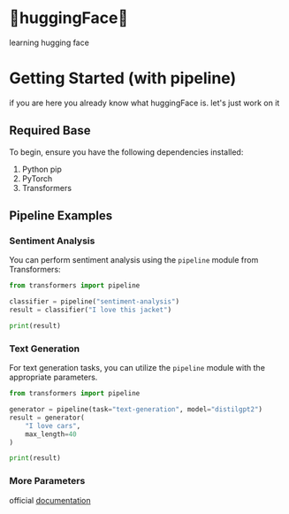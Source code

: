 # 🤗huggingFace🤗
learning hugging face
# Getting Started (with pipeline)

if you are here you already know what huggingFace is. let's just work on it

## Required Base

To begin, ensure you have the following dependencies installed:

1. Python pip
2. PyTorch
3. Transformers

## Pipeline Examples

### Sentiment Analysis

You can perform sentiment analysis using the `pipeline` module from Transformers:

```python
from transformers import pipeline

classifier = pipeline("sentiment-analysis")
result = classifier("I love this jacket")

print(result)
```
### Text Generation

For text generation tasks, you can utilize the `pipeline` module with the appropriate parameters.

```python
from transformers import pipeline

generator = pipeline(task="text-generation", model="distilgpt2")
result = generator(
    "I love cars",
    max_length=40
)

print(result) 
```

### More Parameters

official [documentation](https://huggingface.co/docs/transformers/main/en/main_classes/pipelines#transformers.pipeline)
